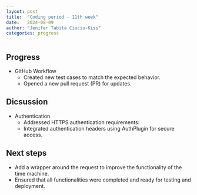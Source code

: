 ```yaml
---
layout: post
title:  "Coding period - 11th week"
date:   2024-08-09
author: "Jenifer Tabita Ciuciu-Kiss"
categories: progress
---
```


## Progress
- GitHub Workflow
    - Created new test cases to match the expected behavior.
    - Opened a new pull request (PR) for updates.

## Dicsussion
- Authentication
    - Addressed HTTPS authentication requirements:
    - Integrated authentication headers using AuthPlugin for secure access.


## Next steps
- Add a wrapper around the request to improve the functionality of the time machine.
- Ensured that all functionalities were completed and ready for testing and deployment.